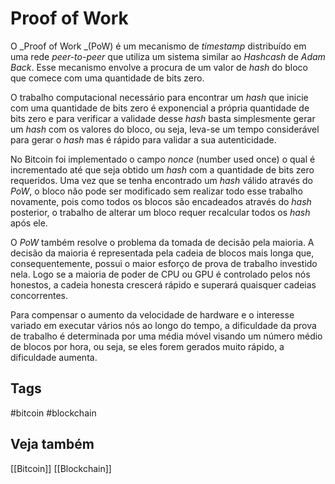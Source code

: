 # Proof of Work

O _Proof of Work _(PoW) é um mecanismo de _timestamp_ distribuído em uma rede _peer-to-peer_ que utiliza um sistema similar ao _Hashcash_ de _Adam Back_. Esse mecanismo envolve a procura de um valor de _hash_ do bloco que comece com uma quantidade de bits zero.

O trabalho computacional necessário para encontrar um _hash_ que inicie com uma quantidade de bits zero é exponencial a própria quantidade de bits zero e para verificar a validade desse _hash_ basta simplesmente gerar um _hash_ com os valores do bloco, ou seja, leva-se um tempo considerável para gerar o _hash_ mas é rápido para validar a sua autenticidade.

No Bitcoin foi implementado o campo _nonce_ (number used once) o qual é incrementado até que seja obtido um _hash_ com a quantidade de bits zero requeridos. Uma vez que se tenha encontrado um _hash_ válido através do _PoW_, o bloco não pode ser modificado sem realizar todo esse trabalho novamente, pois como todos os blocos são encadeados através do _hash_ posterior, o trabalho de alterar um bloco requer recalcular todos os _hash_ após ele.

O _PoW_ também resolve o problema da tomada de decisão pela maioria. A decisão da maioria é representada pela cadeia de blocos mais longa que, consequentemente, possui o maior esforço de prova de trabalho investido nela. Logo se a maioria de poder de CPU ou GPU é controlado pelos nós honestos, a cadeia honesta crescerá rápido e superará quaisquer cadeias concorrentes.

Para compensar o aumento da velocidade de hardware e o interesse variado em executar vários nós ao longo do tempo, a dificuldade da prova de trabalho é determinada por uma média móvel visando um número médio de blocos por hora, ou seja, se eles forem gerados muito rápido, a dificuldade aumenta.

## Tags

#bitcoin #blockchain 

## Veja também

[[Bitcoin]]
[[Blockchain]]